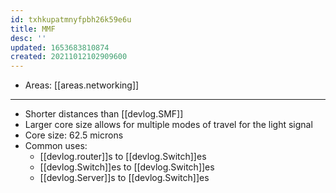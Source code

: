 ```yaml
---
id: txhkupatmnyfpbh26k59e6u
title: MMF
desc: ''
updated: 1653683810874
created: 20211012102909600
---
```


- Areas: [[areas.networking]]

---

- Shorter distances than [[devlog.SMF]]
- Larger core size allows for multiple modes of travel for the light signal
- Core size: 62.5 microns
- Common uses:
  - [[devlog.router]]s to [[devlog.Switch]]es
  - [[devlog.Switch]]es to [[devlog.Switch]]es
  - [[devlog.Server]]s to [[devlog.Switch]]es
